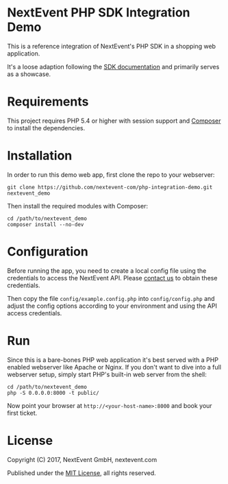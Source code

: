 # NextEvent PHP SDK Integration Demo

This is a reference integration of NextEvent's PHP SDK in a shopping web application.

It's a loose adaption following the [SDK documentation](http://docs.nextevent.com) and
primarily serves as a showcase.

# Requirements

This project requires PHP 5.4 or higher with session support and [Composer](https://getcomposer.org)
to install the dependencies.

# Installation

In order to run this demo web app, first clone the repo to your webserver:

```
git clone https://github.com/nextevent-com/php-integration-demo.git nextevent_demo
```

Then install the required modules with Composer:

```
cd /path/to/nextevent_demo
composer install --no-dev
```

# Configuration

Before running the app, you need to create a local config file using the
credentials to access the NextEvent API. Please [contact us](http://nextevent.com)
to obtain these credentials.

Then copy the file `config/example.config.php` into `config/config.php`
and adjust the config options according to your environment and using the
API access credentials.

# Run

Since this is a bare-bones PHP web application it's best served with a PHP enabled webserver
like Apache or Nginx. If you don't want to dive into a full webserver setup, simply start
PHP's built-in web server from the shell:

```
cd /path/to/nextevent_demo
php -S 0.0.0.0:8000 -t public/
```

Now point your browser at `http://<your-host-name>:8000` and book your first ticket.

# License

Copyright (C) 2017, NextEvent GmbH, nextevent.com

Published under the [MIT License](https://opensource.org/licenses/MIT), all rights reserved.
